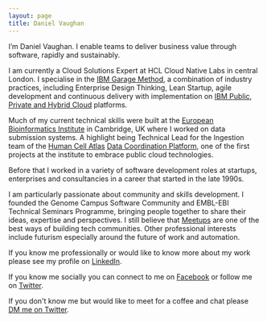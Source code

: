 ```yaml
---
layout: page
title: Daniel Vaughan
---
```


I’m Daniel Vaughan. I enable teams to deliver business value through software, rapidly and sustainably.

I am currently a Cloud Solutions Expert at HCL Cloud Native Labs in central London. I specialise in the [IBM Garage Method](https://www.ibm.com/garage), a combination of industry practices, including Enterprise Design Thinking, Lean Startup, agile development and continuous delivery with implementation on [IBM Public, Private and Hybrid Cloud](https://www.ibm.com/cloud/) platforms.

Much of my current technical skills were built at the [European Bioinformatics Institute](https://www.ebi.ac.uk) in Cambridge, UK where I worked on data submission systems. A highlight being Technical Lead for the Ingestion team of the [Human Cell Atlas](https://www.humancellatlas.org) [Data Coordination Platform](https://www.humancellatlas.org/data-sharing), one of the first projects at the institute to embrace public cloud technologies.

Before that I worked in a variety of software development roles at startups, enterprises and consultancies in a career that started in the late 1990s.
            
I am particularly passionate about community and skills development. I founded the Genome Campus Software Community  and EMBL-EBI Technical Seminars Programme, bringing people together to share their ideas, expertise and perspectives. I still believe that [Meetups](https://www.meetup.com) are one of the best ways of building tech communities. Other professional interests include futurism especially around the future of work and automation.

If you know me professionally or would like to know more about my work please see my profile on [LinkedIn](https://www.linkedin.com/in/danielpvaughan).

If you know me socially you can connect to me on [Facebook](http://www.facebook.com/daniel.p.vaughan) or follow me on [Twitter](http://twitter.com/DanielVaughan).
                
If you don't know me but would like to meet for a coffee and chat please [DM me on Twitter](https://twitter.com/messages/compose?recipient_id=20809535).
